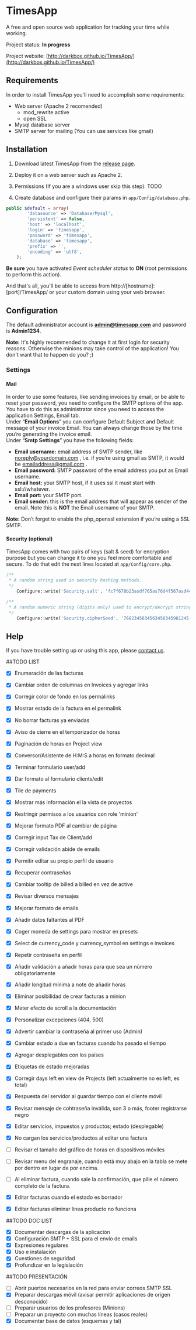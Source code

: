  TimesApp
==========

A free and open source web application for tracking your time while working.

Project status: **In progress**

Project website: [http://darkbox.github.io/TimesApp/](http://darkbox.github.io/TimesApp/)


## Requirements

In order to install TimesApp you'll need to accomplish some requirements:

- Web server (Apache 2 recomended)
    - mod_rewrite active
    - open SSL
- Mysql database server
- SMTP server for mailing (You can use services like gmail)

## Installation

1. Download latest TimesApp from the [release page](http://darkbox.github.io/TimesApp/ "download").

2. Deploy it on a web server such as Apache 2.

3. Permissions (If you are a windows user skip this step): 
TODO

4. Create database and configure their params in `app/Config/database.php`.
``` php
public $default = array(
        'datasource' => 'Database/Mysql',
        'persistent' => false,
        'host' => 'localhost',
        'login' => 'timesapp',
        'password' => 'timesapp',
        'database' => 'timesapp',
        'prefix' => '',
        'encoding' => 'utf8',
    );
```
**Be sure** you have activated *Event scheduler status* to **ON** (root permissions to perform this action).


And that's all, you'll be able to access from http://[hostname]:[port]/TimesApp/ or your custom domain using your web browser.

## Configuration
The default administrator account is **admin@timesapp.com** and password is **Admin1234**. 

**Note:** It's highly recommended to change it at first login for security reasons. Otherwise the minions may take control of the application! You don't want that to happen do you? ;)

### Settings

#### Mail
In order to use some features, like sending invoices by email, or be able to reset your password, you need to configure the SMTP options of the app.
You have to do this as administrator since you need to access the application Settings, Email tab.  
Under “**Email Options**” you can configure Default Subject and Default message of your invoice Email. 
You can always change those by the time you’re generating the invoice email.  
Under “**Smtp Settings**” you have the following fields:
* **Email username:** email address of SMTP sender, like noreply@yourdomain.com , i.e. if you’re using gmail as SMTP, it would be emailaddress@gmail.com .
* **Email password:** SMTP password of the email address you put as Email username.
* **Email host:** your SMTP host, if it uses ssl it must start with ssl://whatever.
* **Email port:** your SMTP port.
* **Email sender:** this is the email address that will appear as sender of the email. Note this is **NOT** the Email username of your SMTP.

**Note:** Don’t forget to enable the php_openssl extension if you’re using a SSL SMTP. 

#### Security (optional)
TimesApp comes with two pairs of keys (salt & seed) for encryption purpose but you can change it to one you feel more comfortable and secure.
To do that edit the next lines located at `app/Config/core.php`.
``` php
/**
 * A random string used in security hashing methods.
 */
    Configure::write('Security.salt', 'fc7f678b23asdf765as76d4f567asd442890df5e9f');

/**
 * A random numeric string (digits only) used to encrypt/decrypt strings.
 */
    Configure::write('Security.cipherSeed', '7682345634563456345981245');
```

## Help
If you have trouble setting up or using this app, please [contact us](http://example.com "contact").


##TODO LIST
- [x] Enumeración de las facturas
- [x] Cambiar orden de columnas en Invoices y agregar links
- [x] Corregir color de fondo en los permalinks 
- [x] Mostrar estado de la factura en el permalink
- [x] No borrar facturas ya enviadas
- [x] Aviso de cierre en el temporizador de horas
- [x] Paginación de horas en Project view
- [x] Conversor/Asistente de H:M:S a horas en formato decimal
- [x] Terminar formulario user/add
- [x] Dar formato al formulario clients/edit
- [x] Tile de payments
- [x] Mostrar más información el la vista de proyectos
- [x] Restringir permisos a los usuarios con role 'minion'
- [x] Mejorar formato PDF al cambiar de página
- [x] Corregir input Tax de Client/add
- [x] Corregir validación abide de emails
- [x] Permitir editar su propio perfil de usuario
- [x] Recuperar contraseñas
- [x] Cambiar tooltip de billed a billed en vez de active
- [x] Revisar diversos mensajes
- [x] Mejorar formato de emails
- [x] Añadir datos faltantes al PDF
- [x] Coger moneda de settings para mostrar en presets
- [x] Select de currency_code y currency_symbol en settings e invoices
- [x] Repetir contraseña en perfil
- [x] Añadir validación a añadir horas para que sea un número obligatoriamente
- [x] Añadir longitud mínima a note de añadir horas
- [x] Eliminar posibilidad de crear facturas a minion 
- [x] Meter efecto de scroll a la documentación
- [x] Personalizar excepciones (404, 500)
- [x] Advertir cambiar la contraseña al primer uso (Admin)
- [x] Cambiar estado a due en facturas cuando ha pasado el tiempo
- [x] Agregar desplegables con los países
- [x] Etiquetas de estado mejoradas 
- [x] Corregir days left en view de Projects (left actualmente no es left, es total)
- [x] Respuesta del servidor al guardar tiempo con el cliente móvil
- [x] Revisar mensaje de cohtraseña inválida, son 3 o más, footer registrarse negro
- [x] Editar servicios, impuestos y productos; estado (desplegable)
- [x] No cargan los servicios/productos al editar una factura
- [ ] Revisar el tamaño del gráfico de horas en dispositivos móviles
- [ ] Revisar menu del engranaje, cuando está muy abajo en la tabla se mete por dentro en lugar de por encima.
- [ ] Al eliminar factura, cuando sale la confirmación, que pille el número completo de la factura.
- [x] Editar facturas cuando el estado es borrador 
- [x] Editar facturas eliminar linea producto no funciona


##TODO DOC LIST
- [x] Documentar descargas de la aplicación
- [x] Configuración SMTP + SSL para el envío de emails
- [x] Expresiones regulares
- [x] Uso e instalación
- [x] Cuestiones de seguridad
- [x] Profundizar en la legislación

##TODO PRESENTACIÓN
- [ ] Abrir puertos necesarios en la red para enviar correos SMTP SSL
- [x] Preparar descargas móvil (avisar permitir aplicaciones de origen desconocido)
- [ ] Preparar usuarios de los profesores (Minions)
- [ ] Preparar un proyecto con muchas líneas (casos reales)
- [x] Documentar base de datos (esquemas y tal)
